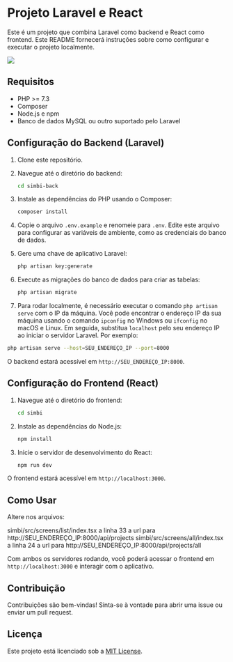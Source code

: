 # Projeto Laravel e React

Este é um projeto que combina Laravel como backend e React como frontend. Este README fornecerá instruções sobre como configurar e executar o projeto localmente.

<img src="https://imgur.com/G4FU6gs.png"/>

## Requisitos

- PHP >= 7.3
- Composer
- Node.js e npm
- Banco de dados MySQL ou outro suportado pelo Laravel

## Configuração do Backend (Laravel)

1. Clone este repositório.

2. Navegue até o diretório do backend:

   ```bash
   cd simbi-back
   ```

3. Instale as dependências do PHP usando o Composer:

   ```bash
   composer install
   ```

4. Copie o arquivo `.env.example` e renomeie para `.env`. Edite este arquivo para configurar as variáveis de ambiente, como as credenciais do banco de dados.

5. Gere uma chave de aplicativo Laravel:

   ```bash
   php artisan key:generate
   ```

6. Execute as migrações do banco de dados para criar as tabelas:

   ```bash
   php artisan migrate
   ```

7. Para rodar localmente, é necessário executar o comando `php artisan serve` com o IP da máquina. Você pode encontrar o endereço IP da sua máquina usando o comando `ipconfig` no Windows ou `ifconfig` no macOS e Linux. Em seguida, substitua `localhost` pelo seu endereço IP ao iniciar o servidor Laravel. Por exemplo:

```bash
php artisan serve --host=SEU_ENDEREÇO_IP --port=8000
```

O backend estará acessível em `http://SEU_ENDEREÇO_IP:8000`.

## Configuração do Frontend (React)

1. Navegue até o diretório do frontend:

   ```bash
   cd simbi
   ```

2. Instale as dependências do Node.js:

   ```bash
   npm install
   ```

3. Inicie o servidor de desenvolvimento do React:

   ```bash
   npm run dev
   ```

O frontend estará acessível em `http://localhost:3000`.

## Como Usar

Altere nos arquivos:

simbi/src/screens/list/index.tsx a linha 33 a url para http://SEU_ENDEREÇO_IP:8000/api/projects
simbi/src/screens/all/index.tsx a linha 24 a url para http://SEU_ENDEREÇO_IP:8000/api/projects/all

Com ambos os servidores rodando, você poderá acessar o frontend em `http://localhost:3000` e interagir com o aplicativo.

## Contribuição

Contribuições são bem-vindas! Sinta-se à vontade para abrir uma issue ou enviar um pull request.

## Licença

Este projeto está licenciado sob a [MIT License](LICENSE).
